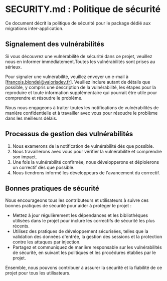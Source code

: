 # SECURITY.md : Politique de sécurité

Ce document décrit la politique de sécurité pour le package dédié aux migrations inter-application.

## Signalement des vulnérabilités

Si vous découvrez une vulnérabilité de sécurité dans ce projet, veuillez nous en informer immédiatement.Toutes les vulnérabilités sont prises au sérieux.

Pour signaler une vulnérabilité, veuillez envoyer un e-mail à [francois.blondel@valorisdev.fr]. Veuillez inclure autant de détails que possible, y compris une description de la vulnérabilité, les étapes pour la reproduire et toute information supplémentaire qui pourrait être utile pour comprendre et résoudre le problème.

Nous nous engageons à traiter toutes les notifications de vulnérabilités de manière confidentielle et à travailler avec vous pour résoudre le problème dans les meilleurs délais.

## Processus de gestion des vulnérabilités

1. Nous examerons de la notification de vulnérabilité dès que possible.
2. Nous travaillerons avec vous pour vérifier la vulnérabilité et comprendre son impact.
3. Une fois la vulnérabilité confirmée, nous développerons et déploierons un correctif dès que possible.
4. Nous tiendrons informé les développeurs de l'avancement du correctif.

## Bonnes pratiques de sécurité

Nous encourageons tous les contributeurs et utilisateurs à suivre ces bonnes pratiques de sécurité pour aider à protéger le projet :

- Mettez à jour régulièrement les dépendances et les bibliothèques utilisées dans le projet pour inclure les correctifs de sécurité les plus récents.
- Utilisez des pratiques de développement sécurisées, telles que la validation des données d'entrée, la gestion des sessions et la protection contre les attaques par injection.
- Partagez et communiquez de manière responsable sur les vulnérabilités de sécurité, en suivant les politiques et les procédures établies par le projet.

Ensemble, nous pouvons contribuer à assurer la sécurité et la fiabilité de ce projet pour tous les utilisateurs.

